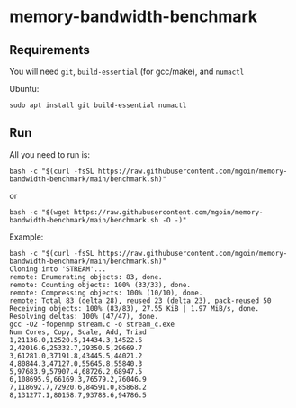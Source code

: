 # memory-bandwidth-benchmark

## Requirements
You will need `git`, `build-essential` (for gcc/make), and `numactl`

Ubuntu:
```
sudo apt install git build-essential numactl
```

## Run

All you need to run is:
```
bash -c "$(curl -fsSL https://raw.githubusercontent.com/mgoin/memory-bandwidth-benchmark/main/benchmark.sh)"
```
or
```
bash -c "$(wget https://raw.githubusercontent.com/mgoin/memory-bandwidth-benchmark/main/benchmark.sh -O -)"
```

Example:
```
bash -c "$(curl -fsSL https://raw.githubusercontent.com/mgoin/memory-bandwidth-benchmark/main/benchmark.sh)"
Cloning into 'STREAM'...
remote: Enumerating objects: 83, done.
remote: Counting objects: 100% (33/33), done.
remote: Compressing objects: 100% (10/10), done.
remote: Total 83 (delta 28), reused 23 (delta 23), pack-reused 50
Receiving objects: 100% (83/83), 27.55 KiB | 1.97 MiB/s, done.
Resolving deltas: 100% (47/47), done.
gcc -O2 -fopenmp stream.c -o stream_c.exe
Num Cores, Copy, Scale, Add, Triad
1,21136.0,12520.5,14434.3,14522.6
2,42016.6,25332.7,29350.5,29669.7
3,61281.0,37191.8,43445.5,44021.2
4,80844.3,47127.0,55645.8,55840.3
5,97683.9,57907.4,68726.2,68947.5
6,108695.9,66169.3,76579.2,76046.9
7,118692.7,72920.6,84591.0,85868.2
8,131277.1,80158.7,93788.6,94786.5
```
